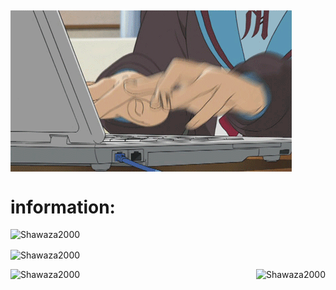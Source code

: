 ##
<p><img align="center" src="https://github.com/Alba070503/Alba070503/blob/main/3AyY.gif" alt="Alba070593" /></p>

##






# information:

<p><img align="lift"
    src="https://github-readme-stats.vercel.app/api/top-langs?username=Shawaza2000&show_icons=true&locale=en&bg_color=0d1117&text_color=ffffff&layout=compact"
    alt="Shawaza2000" 
    bg_color=#808080/> </p>
    
 <p><img align="center" src="https://github-readme-streak-stats.herokuapp.com/?user=Shawaza2000&theme=dark&background=0d1117&date_format=M%20j%5B%2C%20Y%5D" alt="Shawaza2000" /> </p>  

 <p><img align="right" src="https://github-readme-stats.vercel.app/api?username=Shawaza2000&show_icons=true&locale=en&bg_color=0d1117&text_color=ffffff&repo=convoychat"
    alt="Shawaza2000" /> </p>

<p align="lift"> <img src="https://komarev.com/ghpvc/?username=Shawaza2000-pw&label=Profile%20views&bg_color=0d1117&text_color=ffffff&style=flat"
    alt="Shawaza2000" /> 
  </p>
